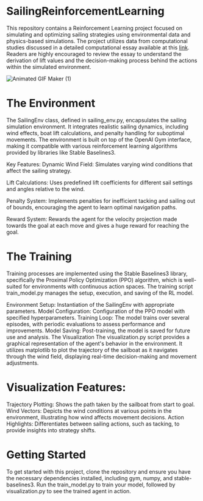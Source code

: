 # SailingReinforcementLearning
This repository contains a Reinforcement Learning project focused on simulating and optimizing sailing strategies using environmental data and physics-based simulations. The project utilizes data from computational studies discussed in a detailed computational essay available at this [link](https://community.wolfram.com/groups/-/m/t/2963984). Readers are highly encouraged to review the essay to understand the derivation of lift values and the decision-making process behind the actions within the simulated environment.

![Animated GIF Maker (1)](https://github.com/DoggoOP/SailingReinforcementLearning/assets/80930499/3c499d5d-1371-4372-bb8c-f09c55a393ee)

# The Environment
The SailingEnv class, defined in sailing_env.py, encapsulates the sailing simulation environment. It integrates realistic sailing dynamics, including wind effects, boat lift calculations, and penalty handling for suboptimal movements. The environment is built on top of the OpenAI Gym interface, making it compatible with various reinforcement learning algorithms provided by libraries like Stable Baselines3.

Key Features:
Dynamic Wind Field: Simulates varying wind conditions that affect the sailing strategy.

Lift Calculations: Uses predefined lift coefficients for different sail settings and angles relative to the wind.

Penalty System: Implements penalties for inefficient tacking and sailing out of bounds, encouraging the agent to learn optimal navigation paths.

Reward System: Rewards the agent for the velocity projection made towards the goal at each move and gives a huge reward for reaching the goal.

# The Training
Training processes are implemented using the Stable Baselines3 library, specifically the Proximal Policy Optimization (PPO) algorithm, which is well-suited for environments with continuous action spaces. The training script train_model.py manages the setup, execution, and saving of the RL model.

Environment Setup: Instantiation of the SailingEnv with appropriate parameters.
Model Configuration: Configuration of the PPO model with specified hyperparameters.
Training Loop: The model trains over several episodes, with periodic evaluations to assess performance and improvements.
Model Saving: Post-training, the model is saved for future use and analysis.
The Visualization
The visualization.py script provides a graphical representation of the agent's behavior in the environment. It utilizes matplotlib to plot the trajectory of the sailboat as it navigates through the wind field, displaying real-time decision-making and movement adjustments.

# Visualization Features:
Trajectory Plotting: Shows the path taken by the sailboat from start to goal.
Wind Vectors: Depicts the wind conditions at various points in the environment, illustrating how wind affects movement decisions.
Action Highlights: Differentiates between sailing actions, such as tacking, to provide insights into strategy shifts.

# Getting Started
To get started with this project, clone the repository and ensure you have the necessary dependencies installed, including gym, numpy, and stable-baselines3. Run the train_model.py to train your model, followed by visualization.py to see the trained agent in action.


